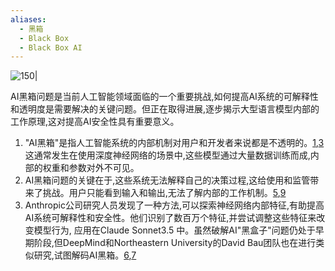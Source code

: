 ```yaml
---
aliases:
  - 黑箱
  - Black Box
  - Black Box AI
---
```

![150|](https://i.imgur.com/FQn9509.webp)

AI黑箱问题是当前人工智能领域面临的一个重要挑战,如何提高AI系统的可解释性和透明度是需要解决的关键问题。但正在取得进展,逐步揭示大型语言模型内部的工作原理,这对提高AI安全性具有重要意义。

1. "AI黑箱"是指人工智能系统的内部机制对用户和开发者来说都是不透明的。[1](https://www.techtarget.com/whatis/definition/black-box-AI),[3](https://builtin.com/articles/black-box-ai)这通常发生在使用深度神经网络的场景中,这些模型通过大量数据训练而成,内部的权重和参数对外不可见。
2. AI黑箱问题的关键在于,这些系统无法解释自己的决策过程,这给使用和监管带来了挑战。用户只能看到输入和输出,无法了解内部的工作机制。[5](https://theconversation.com/what-is-a-black-box-a-computer-scientist-explains-what-it-means-when-the-inner-workings-of-ais-are-hidden-203888),[9](https://umdearborn.edu/news/ais-mysterious-black-box-problem-explained)
3. Anthropic公司研究人员发现了一种方法,可以探索神经网络内部特征,有助提高AI系统可解释性和安全性。他们识别了数百万个特征,并尝试调整这些特征来改变模型行为, 应用在Claude Sonnet3.5 中。虽然破解AI"黑盒子"问题仍处于早期阶段,但DeepMind和Northeastern University的David Bau团队也在进行类似研究,试图解码AI黑箱。[6](https://time.com/6980210/anthropic-interpretability-ai-safety-research/),[7](https://www.wired.com/story/anthropic-black-box-ai-research-neurons-features/)
